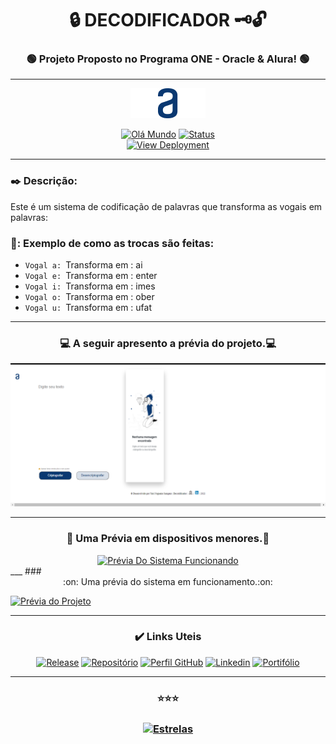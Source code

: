# <div align="center">:lock: DECODIFICADOR :old_key::unlock:</div>
 
### <div align="center">:green_circle: Projeto Proposto no Programa ONE - Oracle & Alura! :green_circle:</div>
___

[ <div align="center"> ![Capa](img/logo.png)](https://github.com/YuriSampaio/Decodificador#readme) </div>

[<div align="center">![Olá Mundo](https://shields.io/badge/Olá-Mundo-blue)](https://github.com/YuriSampaio10/Decodificador#readme)
[![Status](https://shields.io/badge/STATUS-V%200.2%20Em%20Andamento-green)](https://github.com/YuriSampaio10/Decodificador#readme)  
[![View Deployment](https://shields.io/badge/View-Deployment-yellow.svg)](https://yurisampaio10.github.io/Decodificador) </div>
___
### :black_nib: Descrição:

Este é um sistema de codificação de palavras que transforma as vogais em palavras:

### 🔽: Exemplo de como as trocas são feitas:

- `Vogal a: `Transforma em : ai
- `Vogal e: `Transforma em : enter
- `Vogal i: `Transforma em : imes
- `Vogal o: `Transforma em : ober
- `Vogal u: `Transforma em : ufat
___
###  <div align="center">:computer: A seguir apresento a prévia do projeto.:computer:</div>

[![Prévia do Projeto](img/telaPC.png)](https://github.com/YuriSampaio10/Decodificador#readme)
___
###  <div align="center">:iphone: Uma Prévia em dispositivos menores.:iphone:</div>

<div align="center"><a href="https://github.com/YuriSampaio10/Decodificador#readme"><img src="https://j.gifs.com/GRxYk5.gif" width="380" alt="Prévia Do Sistema Funcionando"></a></div>
___
###  <div align="center">:on: Uma prévia do sistema em funcionamento.:on:</div>


[![Prévia do Projeto](https://j.gifs.com/NOjEg2.gif)](https://github.com/YuriSampaio10/Decodificador#readme)
___
### <div align="center">:heavy_check_mark: Links Uteis</div>

[<div align="center">![Release](https://shields.io/badge/Release-v0.1.1-green)](https://github.com/YuriSampaio10/Decodificador/releases/tag/v0.1.1)
[![Repositório](https://shields.io/badge/Repositório-Decodificador-yellow)](https://github.com/YuriSampaio10/Decodificador)
[![Perfil GitHub](https://shields.io/badge/Perfil-GitHub-blue)](https://github.com/YuriSampaio10/)
[![Linkedin](https://shields.io/badge/Linkedin-Yuri-brown)](https://www.linkedin.com/in/yuri-nogueira-sampaio-desenvolvedor-mobile/)
[![Portifólio](https://shields.io/badge/Portifólio-Yuri-aqua)](https://github.com/YuriSampaio10?tab=repositories)</div>
___

### <div align="center">:star::star::star:</div> 

### <div align="center">[![Estrelas](https://shields.io/badge/Estrelas-Veja%20quem%20já%20%20deu%20estrelas%20%20E%20Deixe%20a%20sua%20Também-red)](https://github.com/YuriSampaio10/Decodificador/stargazers)</div>
